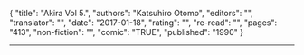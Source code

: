 {
"title": "Akira Vol 5.",
"authors": "Katsuhiro Otomo",
"editors": "",
"translator": "",
"date": "2017-01-18",
"rating": "",
"re-read": "",
"pages": "413",
"non-fiction": "",
"comic": "TRUE",
"published": "1990"
}

---
